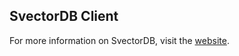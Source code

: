 ## SvectorDB Client

For more information on SvectorDB, visit the [website](https://www.svectordb.com/docs).
